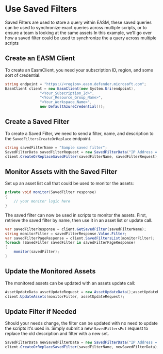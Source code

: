 # Use Saved Filters

Saved Filters are used to store a query within EASM, these saved queries can be used to synchronize exact queries across multiple scripts, or to ensure a team is looking at the same assets
In this example, we'll go over how a saved filter could be used to synchronize the a query across multiple scripts

## Create an EASM Client

To create an EasmClient, you need your subscription ID, region, and some sort of credential.

```C# Snippet:Sample4_SavedFilters_Create_Client
string endpoint = "https://<region>.easm.defender.microsoft.com";
EasmClient client = new EasmClient(new System.Uri(endpoint),
                "<Your_Subscription_Id>",
                "<Your_Resource_Group_Name>",
                "<Your_Workspace_Name>",
                new DefaultAzureCredential());
```

## Create a Saved Filter

To create a Saved Filter, we need to send a filter, name, and description to the `SavedFiltersCreateOrReplace` endpoint.

```C# Snippet:Sample4_SavedFilters_Create_Saved_Filter
string savedFilterName = "Sample saved filter";
SavedFilterData savedFilterRequest = new SavedFilterData("IP Address = 1.1.1.1", "Monitored Addresses");
client.CreateOrReplaceSavedFilter(savedFilterName, savedFilterRequest);
```

## Monitor Assets with the Saved Filter

Set up an asset list call that could be used to monitor the assets:

```C# Snippet:Sample4_SavedFilters_Monitor
private void monitor(SavedFilter response)
{
    // your monitor logic here
}
```

The saved filter can now be used in scripts to monitor the assets. First, retrieve the saved filter by name, then use it in an asset list or update call.

```C# Snippet:Sample4_SavedFilters_Monitor_Assets
var savedFilterResponse = client.GetSavedFilter(savedFilterName);
string monitorFilter = savedFilterResponse.Value.Filter;
var savedFilterPageResponse = client.SavedFiltersList(monitorFilter);
foreach (SavedFilter savedFilter in savedFilterPageResponse)
{
    monitor(savedFilter);
}
```

## Update the Monitored Assets


The monitored assets can be updated with an assets update call:

```C# Snippet:Sample4_SavedFilters_Update_Monitored_Assets
AssetUpdateData assetUpdateRequest = new AssetUpdateData();assetUpdateRequest.State = AssetUpdateState.Confirmed;
client.UpdateAssets(monitorFilter, assetUpdateRequest);
```


## Update Filter if Needed

Should your needs change, the filter can be updated with no need to update the scripts it's used in. Simply submit a new `SavedFiltersPut` request to replace the old description and filter with a new set.

```C# Snippet:Sample4_SavedFilters_New_Saved_Filter
SavedFilterData newSavedFilterData = new SavedFilterData("IP Address = 0.0.0.0", "Monitoring Addresses");
client.CreateOrReplaceSavedFilter(savedFilterName, newSavedFilterData);
```